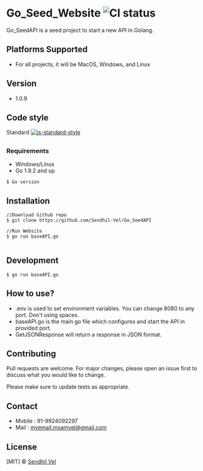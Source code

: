 # Go_Seed_Website ![CI status](https://img.shields.io/badge/build-passing-brightgreen.svg)

Go_SeedAPI is a seed project to start a new API in Golang.

## Platforms Supported
* For all projects, it will be MacOS, Windows, and Linux
## Version
* 1.0.9

## Code style
Standard [![js-standard-style](https://img.shields.io/badge/code%20style-standard-brightgreen.svg?style=flat)](https://github.com/feross/standard)

## 

### Requirements
* Windows/Linux
* Go 1.9.2 and up

`$ Go version`

## Installation

```
//Download Github repo
$ git clone https://github.com/Sendhil-Vel/Go_SeedAPI

//Run Website
$ go run baseAPI.go


```

## Development
```
$ go run baseAPI.go
```

## How to use?
* .env is used to set environment variables. You can change 8080 to any port. Don't using spaces.
* baseAPI.go is the main go file which configures and start the API in provided port.
* GetJSONResponse will return a response in JSON format.

## Contributing
Pull requests are welcome. For major changes, please open an issue first to discuss what you would like to change.

Please make sure to update tests as appropriate.

## Contact
* Mobile : 91-9924092297
* Mail : [myemail.msamvel@gmail.com](Mail:myemail.msamvel@gmail.com)
## License
[MIT] © [Sendhil Vel](Mail:myemail.msamvel@gmail.com)